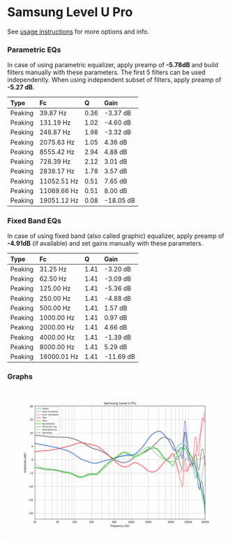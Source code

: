 # Samsung Level U Pro
See [usage instructions](https://github.com/jaakkopasanen/AutoEq#usage) for more options and info.

### Parametric EQs
In case of using parametric equalizer, apply preamp of **-5.78dB** and build filters manually
with these parameters. The first 5 filters can be used independently.
When using independent subset of filters, apply preamp of **-5.27 dB**.

| Type    | Fc          |    Q | Gain      |
|:--------|:------------|:-----|:----------|
| Peaking | 39.87 Hz    | 0.36 | -3.37 dB  |
| Peaking | 131.19 Hz   | 1.02 | -4.60 dB  |
| Peaking | 248.87 Hz   | 1.98 | -3.32 dB  |
| Peaking | 2075.63 Hz  | 1.05 | 4.36 dB   |
| Peaking | 8555.42 Hz  | 2.94 | 4.88 dB   |
| Peaking | 728.39 Hz   | 2.12 | 3.01 dB   |
| Peaking | 2838.17 Hz  | 1.78 | 3.57 dB   |
| Peaking | 11052.51 Hz | 0.51 | 7.65 dB   |
| Peaking | 11069.66 Hz | 0.51 | 8.00 dB   |
| Peaking | 19051.12 Hz | 0.08 | -18.05 dB |

### Fixed Band EQs
In case of using fixed band (also called graphic) equalizer, apply preamp of **-4.91dB**
(if available) and set gains manually with these parameters.

| Type    | Fc          |    Q | Gain      |
|:--------|:------------|:-----|:----------|
| Peaking | 31.25 Hz    | 1.41 | -3.20 dB  |
| Peaking | 62.50 Hz    | 1.41 | -3.09 dB  |
| Peaking | 125.00 Hz   | 1.41 | -5.36 dB  |
| Peaking | 250.00 Hz   | 1.41 | -4.88 dB  |
| Peaking | 500.00 Hz   | 1.41 | 1.57 dB   |
| Peaking | 1000.00 Hz  | 1.41 | 0.97 dB   |
| Peaking | 2000.00 Hz  | 1.41 | 4.66 dB   |
| Peaking | 4000.00 Hz  | 1.41 | -1.39 dB  |
| Peaking | 8000.00 Hz  | 1.41 | 5.29 dB   |
| Peaking | 16000.01 Hz | 1.41 | -11.69 dB |

### Graphs
![](./Samsung%20Level%20U%20Pro.png)